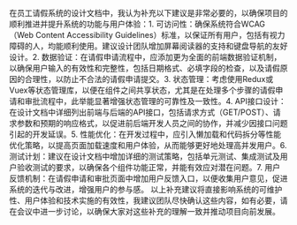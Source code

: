 在员工请假系统的设计文档中，我认为补充以下建议是非常必要的，以确保项目的顺利推进并提升系统的功能与用户体验：1. 可访问性：确保系统符合WCAG（Web Content Accessibility Guidelines）标准，以保证所有用户，包括有视力障碍的人，均能顺利使用。建议设计团队增加屏幕阅读器的支持和键盘导航的友好设计。2. 数据验证：在请假申请流程中，应添加更为全面的前端数据验证机制，以确保用户输入的有效性和完整性，包括日期格式、必填字段的检查，以及请假原因的合理性，以防止不合法的请假申请提交。3. 状态管理：考虑使用Redux或Vuex等状态管理库，以便在组件之间共享状态，尤其是在处理多个步骤的请假申请和审批流程中，此举能显著增强状态管理的可靠性及一致性。4. API接口设计：在设计文档中详细列出前端与后端的API接口，包括请求方式（GET/POST）、请求参数和预期的响应格式，以促进前后端开发人员之间的协作，并减少因接口问题引起的开发延误。5. 性能优化：在开发过程中，应引入懒加载和代码拆分等性能优化策略，以提高页面加载速度和用户体验，从而能够更好地处理高并发用户。6. 测试计划：建议在设计文档中增加详细的测试策略，包括单元测试、集成测试及用户验收测试的要求，以确保各个组件功能正常，并能有效应对潜在问题。7. 用户反馈机制：在请假申请和审批页面中增加用户反馈入口，以便收集用户意见，促进系统的迭代与改进，增强用户的参与感。 以上补充建议将直接影响系统的可维护性、用户体验和技术实施的有效性，我建议团队尽快确认这些内容，如有必要，请在会议中进一步讨论，以确保大家对这些补充的理解一致并推动项目向前发展。
